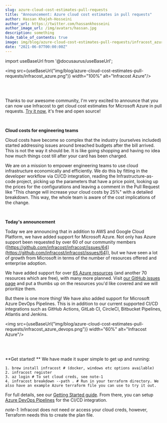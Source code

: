 ```yaml
---
slug: azure-cloud-cost-estimates-pull-requests
title: "Announcement: Azure cloud cost estimates in pull requests"
author: Hassan Khajeh-Hosseini
author_url: https://twitter.com/hassankhosseini
author_image_url: /img/avatars/hassan.jpg
description: something
hide_table_of_contents: true
image: img/blog/azure-cloud-cost-estimates-pull-requests/infracost_azure.png
date: "2021-06-07T00:00:00Z"
---
```


import useBaseUrl from '@docusaurus/useBaseUrl';

<img src={useBaseUrl("img/blog/azure-cloud-cost-estimates-pull-requests/infracost_azure.png")} width="100%" alt="Infracost Azure"/>

<br/><br/>

Thanks to our awesome community, I'm very excited to announce that you can now use Infracost to get cloud cost estimates for Microsoft Azure in pull requests. [Try it now](https://www.infracost.io/docs/), it's free and open source!

<br/>

**Cloud costs for engineering teams**

Cloud costs have become so complex that the industry (ourselves included) started addressing issues around breached budgets after the bill arrived. This is not the way it should be. It is like going shopping and having no idea how much things cost till after your card has been charged.

We are on a mission to empower engineering teams to use cloud infrastructure economically and efficiently. We do this by fitting in the developer workflow via CI/CD integration, reading the Infrastructure-as-code project, picking up the parameters that have a price point, looking up the prices for the configurations and leaving a comment in the Pull Request like "This change will increase your cloud costs by 25%" with a detailed breakdown. This way, the whole team is aware of the cost implications of the change.

<br/>

**Today's announcement**

Today we are announcing that in addition to AWS and Google Cloud Platform, we have added support for Microsoft Azure. Not only has Azure support been requested by over 60 of our community members ([https://github.com/infracost/infracost/issues/64](https://github.com/infracost/infracost/issues/64)), but we have seen a lot of growth from Microsoft in terms of the number of resources offered and enterprise adoption.

We have added support for over [65 Azure resources](https://www.infracost.io/docs/supported_resources#microsoft-azure) (and another 70 resources which are free), with many more planned. Visit [our GitHub issues page](https://github.com/infracost/infracost/issues) and put a thumbs up on the resources you'd like covered and we will prioritize them.

But there is one more thing! We have also added support for Microsoft Azure DevOps Pipelines. This is in addition to our current supported CI/CD integrations such as GitHub Actions, GitLab CI, CircleCI, Bitbucket Pipelines, Atlantis and Jenkins.

<img src={useBaseUrl("img/blog/azure-cloud-cost-estimates-pull-requests/infracost_azure_devops.png")} width="60%" alt="Infracost Azure"/>

<br/><br/>

**Get started! ** We have made it super simple to get up and running:
```
1. brew install infracost # (docker, windows etc options available)
2. infracost register
3. az login # To set cloud creds, see note-1
4. infracost breakdown --path . # Run in your terraform directory. We also have an example Azure terraform file you can use to try it out.
```
For full details, see our [Getting Started guide](https://www.infracost.io/docs/). From there, you can setup [Azure DevOps Pipelines](https://www.infracost.io/docs/integrations/cicd#azure-devops) for the CI/CD integration.

*note-1*: Infracost does not need or access your cloud creds, however, Terraform needs this to create the plan file.
